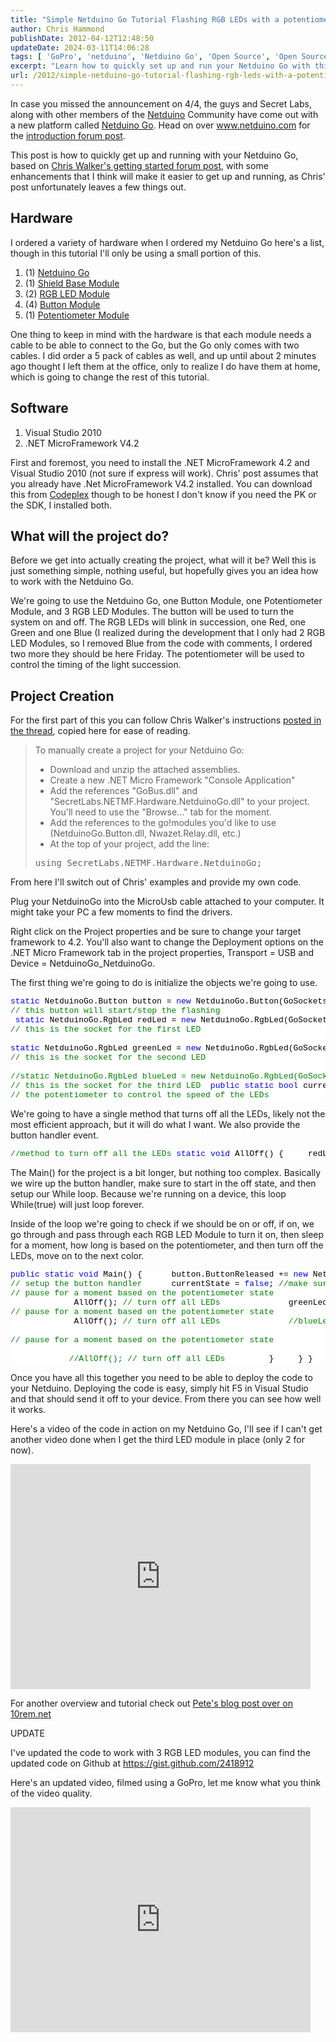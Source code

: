 ```yaml
---
title: "Simple Netduino Go Tutorial Flashing RGB LEDs with a potentiometer"
author: Chris Hammond
publishDate: 2012-04-12T12:48:50
updateDate: 2024-03-11T14:06:28
tags: [ 'GoPro', 'netduino', 'Netduino Go', 'Open Source', 'Open Source Hardware', 'OpenSource', 'Tutorial' ]
excerpt: "Learn how to quickly set up and run your Netduino Go with this tutorial, including hardware and software requirements, project creation, and deployment steps."
url: /2012/simple-netduino-go-tutorial-flashing-rgb-leds-with-a-potentiometer  # Use the generated URL with year
---
```

<p>In case you missed the announcement on 4/4, the guys and Secret Labs, along with other members of the <a href="https://www.amazon.com/gp/product/B004FRZ4E6/ref=as_li_ss_tl?ie=UTF8&amp;tag=chrishammondc-20&amp;linkCode=as2&amp;camp=1789&amp;creative=390957&amp;creativeASIN=B004FRZ4E6" target="_blank">Netduino</a> Community have come out with a new platform called <a href="https://www.amazon.com/gp/product/B007PA20PG/ref=as_li_ss_tl?ie=UTF8&amp;tag=chrishammondc-20&amp;linkCode=as2&amp;camp=1789&amp;creative=390957&amp;creativeASIN=B007PA20PG" target="_blank">Netduino Go</a>. Head on over <a href="https://www.netduino.com">www.netduino.com</a> for the <a href="https://forums.netduino.com/index.php?/topic/3867-introducing-netduino-go/" target="_blank">introduction forum post</a>.</p> <p>This post is how to quickly get up and running with your Netduino Go, based on <a href="https://forums.netduino.com/index.php?/topic/3933-early-getting-started-with-netduino-go-software-and-instructions/" target="_blank">Chris Walker's getting started forum post</a>, with some enhancements that I think will make it easier to get up and running, as Chris' post unfortunately leaves a few things out.</p> <h2>Hardware</h2> <p>I ordered a variety of hardware when I ordered my Netduino Go here's a list, though in this tutorial I'll only be using a small portion of this.</p> <ol>     <li>(1) <a href="https://www.amazon.com/gp/product/B007PA20PG/ref=as_li_ss_tl?ie=UTF8&amp;tag=chrishammondc-20&amp;linkCode=as2&amp;camp=1789&amp;creative=390957&amp;creativeASIN=B007PA20PG" target="_blank">Netduino Go</a> </li>     <li>(1) <a href="https://www.amazon.com/gp/product/B007PA12XW/ref=as_li_ss_tl?ie=UTF8&amp;tag=chrishammondc-20&amp;linkCode=as2&amp;camp=1789&amp;creative=390957&amp;creativeASIN=B007PA12XW" target="_blank">Shield Base Module</a> </li>     <li>(2) <a href="https://www.amazon.com/gp/product/B007P2PG8W/ref=as_li_ss_tl?ie=UTF8&amp;tag=chrishammondc-20&amp;linkCode=as2&amp;camp=1789&amp;creative=390957&amp;creativeASIN=B007P2PG8W" target="_blank">RGB LED Module</a> </li>     <li>(4) <a href="https://www.amazon.com/gp/product/B007OZOK9Q/ref=as_li_ss_tl?ie=UTF8&amp;tag=chrishammondc-20&amp;linkCode=as2&amp;camp=1789&amp;creative=390957&amp;creativeASIN=B007OZOK9Q" target="_blank">Button Module</a> </li>     <li>(1) <a href="https://www.amazon.com/gp/product/B007P2OGOW/ref=as_li_ss_tl?ie=UTF8&amp;tag=chrishammondc-20&amp;linkCode=as2&amp;camp=1789&amp;creative=390957&amp;creativeASIN=B007P2OGOW" target="_blank">Potentiometer Module</a> </li> </ol> <p>One thing to keep in mind with the hardware is that each module needs a cable to be able to connect to the Go, but the Go only comes with two cables. I did order a 5 pack of cables as well, and up until about 2 minutes ago thought I left them at the office, only to realize I do have them at home, which is going to change the rest of this tutorial.</p> <h2>Software</h2> <ol>     <li>Visual Studio 2010 </li>     <li>.NET MicroFramework V4.2 </li> </ol> <p>First and foremost, you need to install the .NET MicroFramework 4.2 and Visual Studio 2010 (not sure if express will work). Chris' post assumes that you already have .Net MicroFramework V4.2 installed. You can download this from <a href="https://netmf.codeplex.com/releases/view/82448" target="_blank">Codeplex</a> though to be honest I don't know if you need the PK or the SDK, I installed both.</p> <h2>What will the project do?</h2> <p>Before we get into actually creating the project, what will it be? Well this is just something simple, nothing useful, but hopefully gives you an idea how to work with the Netduino Go.</p> <p>We're going to use the Netduino Go, one Button Module, one Potentiometer Module, and 3 RGB LED Modules. The button will be used to turn the system on and off. The RGB LEDs will blink in succession, one Red, one Green and one Blue (I realized during the development that I only had 2 RGB LED Modules, so I removed Blue from the code with comments, I ordered two more they should be here Friday. The potentiometer will be used to control the timing of the light succession.</p> <h2>Project Creation</h2> <p>For the first part of this you can follow Chris Walker's instructions <a href="https://forums.netduino.com/index.php?/topic/3933-early-getting-started-with-netduino-go-software-and-instructions/" target="_blank">posted in the thread</a>, copied here for ease of reading.</p> <blockquote> <p>To manually create a project for your Netduino Go:</p> <ul>     <li>Download and unzip the attached assemblies. </li>     <li>Create a new .NET Micro Framework "Console Application" </li>     <li>Add the references "GoBus.dll" and "SecretLabs.NETMF.Hardware.NetduinoGo.dll" to your project. You'll need to use the "Browse..." tab for the moment. </li>     <li>Add the references to the go!modules you'd like to use (NetduinoGo.Button.dll, Nwazet.Relay.dll, etc.) </li>     <li>At the top of your project, add the line: </li> </ul> <pre>using SecretLabs.NETMF.Hardware.NetduinoGo;</pre> </blockquote> <p>From here I'll switch out of Chris' examples and provide my own code. </p> <p>Plug your NetduinoGo into the MicroUsb cable attached to your computer. It might take your PC a few moments to find the drivers.</p> <p>Right click on the Project properties and be sure to change your target framework to 4.2. You'll also want to change the Deployment options on the .NET Micro Framework tab in the project properties, Transport = USB and Device = NetduinoGo_NetduinoGo.</p> <p>The first thing we're going to do is initialize the objects we're going to use.</p> <pre class="csharpcode"><span class="kwrd">static</span> NetduinoGo.Button button = <span class="kwrd">new</span> NetduinoGo.Button(GoSockets.Socket1); <br /><span class="rem">// this button will start/stop the flashing<br /></span> <span class="kwrd">static</span> NetduinoGo.RgbLed redLed = <span class="kwrd">new</span> NetduinoGo.RgbLed(GoSockets.Socket2); <br /><span class="rem">// this is the socket for the first LED<br /></span> <span class="kwrd"><br />static</span> NetduinoGo.RgbLed greenLed = <span class="kwrd">new</span> NetduinoGo.RgbLed(GoSockets.Socket3); <br /><span class="rem">// this is the socket for the second LED<br /></span> <span class="rem"><br />//static NetduinoGo.RgbLed blueLed = new NetduinoGo.RgbLed(GoSockets.Socket4); <br />// this is the socket for the third LED</span>  <span class="kwrd">public</span> <span class="kwrd">static</span> <span class="kwrd">bool</span> currentState = <span class="kwrd">false</span>; <span class="rem">// keep track of if the button was pressed to turn it on, or off</span> <span class="kwrd">static</span> NetduinoGo.Potentiometer pt = <span class="kwrd">new</span> Potentiometer(GoSockets.Socket5); <br /><span class="rem">// the potentiometer to control the speed of the LEDs</span></pre> <style type="text/css">     .csharpcode, .csharpcode pre     {     font-size: small;     color: black;     font-family: consolas, "Courier New", courier, monospace;     background-color: #ffffff;     /*white-space: pre;*/     }     .csharpcode pre { margin: 0em; }     .csharpcode .rem { color: #008000; }     .csharpcode .kwrd { color: #0000ff; }     .csharpcode .str { color: #006080; }     .csharpcode .op { color: #0000c0; }     .csharpcode .preproc { color: #cc6633; }     .csharpcode .asp { background-color: #ffff00; }     .csharpcode .html { color: #800000; }     .csharpcode .attr { color: #ff0000; }     .csharpcode .alt     {     background-color: #f4f4f4;     width: 100%;     margin: 0em;     }     .csharpcode .lnum { color: #606060; } </style> <p>We're going to have a single method that turns off all the LEDs, likely not the most efficient approach, but it will do what I want. We also provide the button handler event.</p> <pre class="csharpcode"><span class="rem">//method to turn off all the LEDs</span> <span class="kwrd">static</span> <span class="kwrd">void</span> AllOff() {     redLed.SetColor((<span class="kwrd">byte</span>)0, (<span class="kwrd">byte</span>)0, (<span class="kwrd">byte</span>)0);     greenLed.SetColor((<span class="kwrd">byte</span>)0, (<span class="kwrd">byte</span>)0, (<span class="kwrd">byte</span>)0);     <span class="rem">//blueLed.SetColor((byte)0, (byte)0, (byte)0);</span> }  <span class="rem">//button handler</span> <span class="kwrd">static</span> <span class="kwrd">void</span> Button_ButtonReleased(<span class="kwrd">object</span> sender, <span class="kwrd">bool</span> buttonState) {     currentState = !currentState; <span class="rem">//set the state to the opposite of whatever we were before</span> }</pre> <style type="text/css">     .csharpcode, .csharpcode pre     {     font-size: small;     color: black;     font-family: consolas, "Courier New", courier, monospace;     background-color: #ffffff;     /*white-space: pre;*/     }     .csharpcode pre { margin: 0em; }     .csharpcode .rem { color: #008000; }     .csharpcode .kwrd { color: #0000ff; }     .csharpcode .str { color: #006080; }     .csharpcode .op { color: #0000c0; }     .csharpcode .preproc { color: #cc6633; }     .csharpcode .asp { background-color: #ffff00; }     .csharpcode .html { color: #800000; }     .csharpcode .attr { color: #ff0000; }     .csharpcode .alt     {     background-color: #f4f4f4;     width: 100%;     margin: 0em;     }     .csharpcode .lnum { color: #606060; } </style> <p>The Main() for the project is a bit longer, but nothing too complex. Basically we wire up the button handler, make sure to start in the off state, and then setup our While loop. Because we're running on a device, this loop While(true) will just loop forever.</p> <p>Inside of the loop we're going to check if we should be on or off, if on, we go through and pass through each RGB LED Module to turn it on, then sleep for a moment, how long is based on the potentiometer, and then turn off the LEDs, move on to the next color.</p> <pre class="csharpcode"><span class="kwrd">public</span> <span class="kwrd">static</span> <span class="kwrd">void</span> Main() {      button.ButtonReleased += <span class="kwrd">new</span> NetduinoGo.Button.ButtonEventHandler(Button_ButtonReleased); <br /><span class="rem">// setup the button handler</span>      currentState = <span class="kwrd">false</span>; <span class="rem">//make sure we start with it off</span>      <span class="kwrd">while</span> (<span class="kwrd">true</span>) <span class="rem">//we're using a device, it will never end</span>     {         <span class="kwrd">if</span> (currentState) <span class="rem">// see if we should be displaying the LEDs or not</span>         {             redLed.SetColor((<span class="kwrd">byte</span>)255, (<span class="kwrd">byte</span>)0, (<span class="kwrd">byte</span>)0); <span class="rem">// turn on the red LED</span>             System.Threading.Thread.Sleep((<span class="kwrd">int</span>)(100 * pt.GetValue())); <br /><span class="rem">// pause for a moment based on the potentiometer state<br /></span>             AllOff(); <span class="rem">// turn off all LEDs</span>              greenLed.SetColor((<span class="kwrd">byte</span>)0, (<span class="kwrd">byte</span>)255, (<span class="kwrd">byte</span>)0); <span class="rem">// turn on the green LED</span>             System.Threading.Thread.Sleep((<span class="kwrd">int</span>)(100 * pt.GetValue())); <br /><span class="rem">// pause for a moment based on the potentiometer state<br /></span>             AllOff(); <span class="rem">// turn off all LEDs</span>              <span class="rem">//blueLed.SetColor((byte)0, (byte)0, (byte)255); // turn on the blue LED</span>             <span class="rem">//System.Threading.Thread.Sleep((int)(100 * pt.GetValue())); <br /><br />// pause for a moment based on the potentiometer state<br /></span> <br />            <span class="rem">//AllOff(); // turn off all LEDs</span>         }     } }</pre> <style type="text/css">     .csharpcode, .csharpcode pre     {     font-size: small;     color: black;     font-family: consolas, "Courier New", courier, monospace;     background-color: #ffffff;     /*white-space: pre;*/     }     .csharpcode pre { margin: 0em; }     .csharpcode .rem { color: #008000; }     .csharpcode .kwrd { color: #0000ff; }     .csharpcode .str { color: #006080; }     .csharpcode .op { color: #0000c0; }     .csharpcode .preproc { color: #cc6633; }     .csharpcode .asp { background-color: #ffff00; }     .csharpcode .html { color: #800000; }     .csharpcode .attr { color: #ff0000; }     .csharpcode .alt     {     background-color: #f4f4f4;     width: 100%;     margin: 0em;     }     .csharpcode .lnum { color: #606060; } </style> <p>Once you have all this together you need to be able to deploy the code to your Netduino. Deploying the code is easy, simply hit F5 in Visual Studio and that should send it off to your device. From there you can see how well it works.</p> <p>Here's a video of the code in action on my Netduino Go, I'll see if I can't get another video done when I get the third LED module in place (only 2 for now).</p> <p><iframe height="360" src="https://www.youtube.com/embed/Wh8bZU_nk_E?HD=1&amp;wmode=opaque" frameborder="0" width="480" allowfullscreen="allowfullscreen"></iframe></p> <p>For another overview and tutorial check out <a href="https://10rem.net/blog/2012/04/07/first-experiences-with-the-new-netduino-go-and-how-it-relates-to-net-gadgeteer" target="_blank">Pete's blog post over on 10rem.net</a></p> <p>UPDATE</p> <p>I've updated the code to work with 3 RGB LED modules, you can find the updated code on Github at&nbsp;<a href="https://gist.github.com/2418912">https://gist.github.com/2418912</a>&nbsp;</p> <p>Here's an updated video, filmed using a GoPro, let me know what you think of the video quality.</p> <p><iframe width="480" height="360" src="https://www.youtube.com/embed/yEuvH9M2bqk?rel=0&amp;wmode=opaque" frameborder="0"></iframe> </p>

